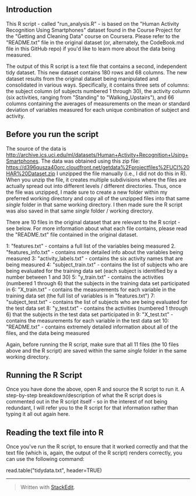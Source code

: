 
**Introduction**
----------

This R script - called "run_analysis.R" - is based on the "Human Activity Recognition Using Smartphones" dataset found in the Course Project for the "Getting and Cleaning Data" course on Coursera. Please refer to the "README.txt" file in the original dataset (or, alternately, the CodeBook.md file in this GitHub repo) if you'd like to learn more about the data being measured.

The output of this R script is a text file that contains a second, independent tidy dataset. This new dataset contains 180 rows and 68 columns. The new dataset results from the original dataset being manipulated and consolidated in various ways. Specifically, it contains three sets of columns: the subject column (of subjects numbered 1 through 30), the activity column (six activities, ranging from "Standing" to "Walking_Upstairs"), and 66 columns containing the averages of measurements on the mean or standard deviation of variables measured for each unique combination of subject and activity.

**Before you run the script**
----------------------

The source of the data is http://archive.ics.uci.edu/ml/datasets/Human+Activity+Recognition+Using+Smartphones. The data was obtained using this zip file: https://d396qusza40orc.cloudfront.net/getdata%2Fprojectfiles%2FUCI%20HAR%20Dataset.zip I unzipped the file manually (i.e., I did not do this in R). When you unzip the file, it creates multiple subdivisions where the files are actually spread out into different levels / different directories. Thus, once the file was unzipped, I made sure to create a new folder within my preferred working directory and copy all of the unzipped files into that same *single* folder in that same working directory. I then made sure the R script was also saved in that same *single* folder / working directory.

There are 10 files in the original dataset that are relevant to the R script - see below. For more information about what each file contains, please read the "README.txt" file contained in the original dataset.

1: "features.txt" - contains a full list of the variables being measured
2. "features_info.txt" - contains more detailed info about the variables being measured
3: "activity_labels.txt" - contains the six activity names that are being measured
4: "subject_train.txt" - contains the list of subjects who are being evaluated for the training data set (each subject is identified by a number between 1 and 30)
5: "y_train.txt" - contains the activities (numbered 1 through 6) that the subjects in the training data set participated in
6: "X_train.txt" - contains the measurements for each variable in the training data set (the full list of variables is in "features.txt")
7: "subject_test.txt" - contains the list of subjects who are being evaluated for the test data set
8: "y_test.txt" - contains the activities (numbered 1 through 6) that the subjects in the test data set participated in
9: "X_test.txt" - contains the measurements for each variable in the test data set
10: "README.txt" - contains extremely detailed information about all of the files, and the data being measured

Again, before running the R script, make sure that all 11 files (the 10 files above and the R script) are saved within the same *single* folder in the same working directory.

**Running the R Script**
------------------------
Once you have done the above, open R and source the R script to run it. A step-by-step breakdown/description of what the R script does is commented out in the R script itself - so in the interest of not being redundant, I will refer you to the R script for that information rather than typing it all out again here.

**Reading the text file into R**
--------------------------------

Once you've run the R script, to ensure that it worked correctly and that the text file (which is, again, the output of the R script) renders correctly, you can use the following command:

read.table("tidydata.txt", header=TRUE)

------------------------------------------------------------------------

> Written with [StackEdit](https://stackedit.io/).